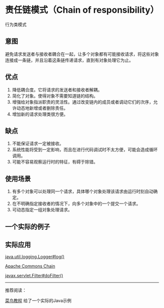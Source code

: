 # 责任链模式（Chain of responsibility）

行为类模式

## 意图

避免请求发送者与接收者耦合在一起，让多个对象都有可能接收请求，将这些对象连接成一条链，并且沿着这条链传递请求，直到有对象处理它为止。

## 优点

1. 降低耦合度。它将请求的发送者和接收者解耦。 
2. 简化了对象。使得对象不需要知道链的结构。 
3. 增强给对象指派职责的灵活性。通过改变链内的成员或者调动它们的次序，允许动态地新增或者删除责任。 
4. 增加新的请求处理类很方便。

## 缺点

 1. 不能保证请求一定被接收。 
 2. 系统性能将受到一定影响，而且在进行代码调试时不太方便，可能会造成循环调用。 
 3. 可能不容易观察运行时的特征，有碍于除错。

## 使用场景

1. 有多个对象可以处理同一个请求，具体哪个对象处理该请求由运行时刻自动确定。 
2. 在不明确指定接收者的情况下，向多个对象中的一个提交一个请求。 
3. 可动态指定一组对象处理请求。

## 一个实际的例子



## 实际应用

[java.util.logging.Logger#log()](https://docs.oracle.com/javase/8/docs/api/java/util/logging/Logger.html#log%28java.util.logging.Level,%20java.lang.String%29)

[Apache Commons Chain](https://commons.apache.org/proper/commons-chain/index.html)

[javax.servlet.Filter#doFilter()](https://docs.oracle.com/javaee/7/api/javax/servlet/Filter.html#doFilter-javax.servlet.ServletRequest-javax.servlet.ServletResponse-javax.servlet.FilterChain-)

---

推荐阅读：

[菜鸟教程](http://www.runoob.com/design-pattern/chain-of-responsibility-pattern.html) 给了一个实际的Java示例
